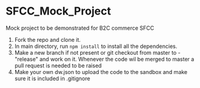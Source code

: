 # SFCC_Mock_Project
Mock project to be demonstrated for B2C commerce SFCC
1. Fork the repo and clone it.
2. In main directory, run `npm install` to install all the dependencies.
4. Make a new branch if not present or git checkout from master to - "release" and work on it. Whenever the code wil be merged to master a pull request is needed to be raised
5. Make your own dw.json to upload the code to the sandbox and make sure it is included in .gitignore
